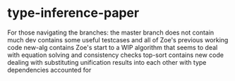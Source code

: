 # type-inference-paper

For those navigating the branches:
   the master branch does not contain much
   dev contains some useful testcases and all of Zoe's previous working code
   new-alg contains Zoe's start to a WIP algorithm that seems to deal with equation solving and consistency checks
   top-sort contains new code dealing with substituting unification results into each other with type dependencies accounted for
   
